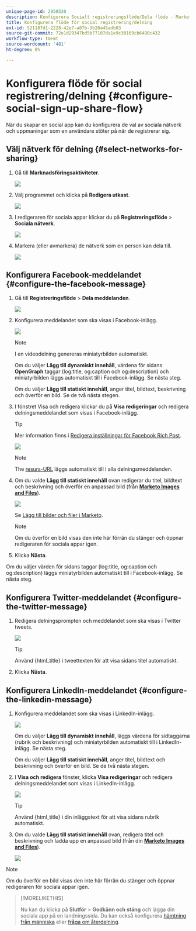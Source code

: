```yaml
---
unique-page-id: 2950530
description: Konfigurera Socialt registreringsflöde/Dela flöde - Marketo Docs - Produktdokumentation
title: Konfigurera flöde för social registrering/delning
exl-id: 521187d1-2228-42e7-a87b-3b20a45adb03
source-git-commit: 72e1d29347bd5b77107da1e9c30169cb6490c432
workflow-type: tm+mt
source-wordcount: '481'
ht-degree: 0%

---
```


# Konfigurera flöde för social registrering/delning {#configure-social-sign-up-share-flow}

När du skapar en social app kan du konfigurera de val av sociala nätverk och uppmaningar som en användare stöter på när de registrerar sig.

## Välj nätverk för delning {#select-networks-for-sharing}

1. Gå till **Marknadsföringsaktiviteter**.

   ![](assets/ma-1.png)

1. Välj programmet och klicka på **Redigera utkast**.

   ![](assets/image2014-9-22-13-3a57-3a43.png)

1. I redigeraren för sociala appar klickar du på **Registreringsflöde** > **Sociala nätverk**.

   ![](assets/three.png)

1. Markera (eller avmarkera) de nätverk som en person kan dela till.

   ![](assets/four.png)

## Konfigurera Facebook-meddelandet {#configure-the-facebook-message}

1. Gå till **Registreringsflöde** > **Dela meddelanden**.

   ![](assets/five.png)

1. Konfigurera meddelandet som ska visas i Facebook-inlägg.

   ![](assets/image2014-9-22-13-3a58-3a54.png)

   >[!NOTE]
   >
   >I en videodelning genereras miniatyrbilden automatiskt.

   Om du väljer **Lägg till dynamiskt innehåll**, värdena för sidans **OpenGraph** taggar (log:title, og:caption och og:description) och miniatyrbilden läggs automatiskt till i Facebook-inlägg. Se nästa steg.

   Om du väljer **Lägg till statiskt innehåll**, anger titel, bildtext, beskrivning och överför en bild. Se de två nästa stegen.

1. I fönstret Visa och redigera klickar du på **Visa redigeringar** och redigera delningsmeddelandet som visas i Facebook-inlägg.

   >[!TIP]
   >
   >Mer information finns i [Redigera inställningar för Facebook Rich Post](/help/marketo/product-docs/demand-generation/facebook/edit-facebook-rich-post-settings.md).

   ![](assets/image2014-9-22-13-3a59-3a57.png)

   >[!NOTE]
   >
   >The [resurs-URL](/help/marketo/product-docs/demand-generation/social/social-functions/choose-the-share-url-for-a-social-app.md) läggs automatiskt till i alla delningsmeddelanden.

1. Om du valde **Lägg till statiskt innehåll** ovan redigerar du titel, bildtext och beskrivning och överför en anpassad bild (från [**Marketo Images and Files**](/help/marketo/product-docs/demand-generation/images-and-files/add-images-and-files-to-marketo.md)).

   ![](assets/image2014-9-22-14-3a1-3a11.png)

   Se [Lägg till bilder och filer i Marketo](/help/marketo/product-docs/demand-generation/images-and-files/add-images-and-files-to-marketo.md).

   >[!NOTE]
   >
   >Om du överför en bild visas den inte här förrän du stänger och öppnar redigeraren för sociala appar igen.

1. Klicka **Nästa**.

Om du väljer värden för sidans taggar (log:title, og:caption och og:description) läggs miniatyrbilden automatiskt till i Facebook-inlägg. Se nästa steg.

## Konfigurera Twitter-meddelandet {#configure-the-twitter-message}

1. Redigera delningsprompten och meddelandet som ska visas i Twitter tweets.

   ![](assets/image2014-9-22-14-3a2-3a31.png)

   >[!TIP]
   >
   >Använd {html_title} i tweettexten för att visa sidans titel automatiskt.

1. Klicka **Nästa**.

## Konfigurera LinkedIn-meddelandet {#configure-the-linkedin-message}

1. Konfigurera meddelandet som ska visas i LinkedIn-inlägg.

   ![](assets/image2014-9-22-14-3a3-3a8.png)

   Om du väljer **Lägg till dynamiskt innehåll**, läggs värdena för sidtaggarna (rubrik och beskrivning) och miniatyrbilden automatiskt till i LinkedIn-inlägg. Se nästa steg.

   Om du väljer **Lägg till statiskt innehåll**, anger titel, bildtext och beskrivning och överför en bild. Se de två nästa stegen.

1. I **Visa och redigera** fönster, klicka **Visa redigeringar** och redigera delningsmeddelandet som visas i LinkedIn-inlägg.

   ![](assets/image2014-9-22-14-3a4-3a6.png)

   >[!TIP]
   >
   >Använd {html_title} i din inläggstext för att visa sidans rubrik automatiskt.

1. Om du valde **Lägg till statiskt innehåll** ovan, redigera titel och beskrivning och ladda upp en anpassad bild (från din [**Marketo Images and Files**](/help/marketo/product-docs/demand-generation/images-and-files/add-images-and-files-to-marketo.md)).

   ![](assets/image2014-9-22-13-3a55-3a17.png)

>[!NOTE]
>
>Om du överför en bild visas den inte här förrän du stänger och öppnar redigeraren för sociala appar igen.

>[!MORELIKETHIS]
>
>Nu kan du klicka på **Slutför** > **Godkänn och stäng** och lägga din sociala app på en landningssida. Du kan också konfigurera [hämtning från människa](/help/marketo/product-docs/demand-generation/social/configuring-social-actions/configure-person-capture-for-a-social-app.md) eller [fråga om återdelning](/help/marketo/product-docs/demand-generation/social/configuring-social-actions/configure-re-share-email-and-prompt-for-a-social-app.md).
